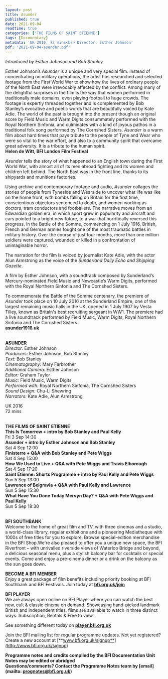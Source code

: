 ```yaml
---
layout: post
title: Asunder
published: true
date: 2021-09-04
readtime: true
categories: ['THE FILMS OF SAINT ETIENNE']
tags: [Documentary]
metadata: 'UK 2016, 72 mins<br> Director: Esther Johnson'
pdf: '2021-09-04-asunder.pdf'
---
```


_Introduced by Esther Johnson and Bob Stanley_

Esther Johnson’s _Asunder_ is a unique and very special film. Instead of concentrating on military operations, the artist has researched and selected footage from the First World War to show how the lives of ordinary people of the North East were irrevocably affected by the conflict. Among many of the delightful surprises in the film is the way that women performed in traditionally male domains, even playing football to huge crowds. The footage is expertly threaded together and is complemented by Bob Stanley’s evocative and poetic words that are beautifully voiced by Kate Adie. The world of the past is brought into the present though an original score by Field Music and Warm Digits consummately performed with the Royal Northern Sinfonia, and culminates with a kind of joyous pathos in a traditional folk song performed by  The Cornshed Sisters. _Asunder_ is a warm film about hard times that pays tribute to the people of Tyne and Wear who were so vital to the war effort, and also to a community spirit that overcame great adversity. It is a tribute to the human spirit.  
**Helen de Witt, BFI London Film Festival**

_Asunder_  tells the story of what happened to an English town during the  First World War, with almost all of its men abroad fighting and its women and children left behind. The North East was in the front line, thanks to its shipyards and munitions factories.

Using archive and contemporary footage and audio, _Asunder_ collages the stories of people from Tyneside and Wearside to uncover what life was like on the home front, with bombs falling on Britain for the first time, conscientious objectors sentenced to death, and women working as doctors, tram conductors and footballers. The narrative moves from an Edwardian golden era, in which sport grew in popularity and aircraft and cars pointed to a bright new future, to a war that horrifically reversed this progress. In the  Battle of the Somme, commencing on 1 July 1916, British, French and German armies fought one of the most traumatic battles in military history. Over the course of just four months, more than one million soldiers were captured, wounded or killed in a confrontation of unimaginable horror.

The narration for the film is voiced by journalist Kate Adie, with the actor Alun Armstrong as the voice of the _Sunderland Daily Echo and Shipping Gazette_.

A film by Esther Johnson, with a soundtrack composed by Sunderland’s Mercury-nominated Field Music and Newcastle’s Warm Digits, performed with the Royal Northern Sinfonia and The Cornshed Sisters.

To commemorate the Battle of the Somme centenary, the premiere of _Asunder_ took place on 10 July 2016 at the Sunderland Empire, one of the largest remaining music halls in the UK, opened in 1 July 1907 by Vesta Tilley, known as Britain's best recruiting sergeant in  WW1. The premiere had a live soundtrack performed by Field Music, Warm Digits, Royal Northern Sinfonia and The Cornshed Sisters.  
**asunder1916.uk**
<br><br>

**ASUNDER**  
_Director:_ Esther Johnson  
_Producers:_ Esther Johnson, Bob Stanley  
_Text:_ Bob Stanley  
_Cinematography:_ Mary Farbrother  
_Additional Camera:_ Esther Johnson  
_Editor:_ Graham Taylor  
_Music:_ Field Music, Warm Digits  
_Performed with:_ Royal Northern Sinfonia,  The Cornshed Sisters  
_Sound Design:_ Chu-Li Shewring  
_Narrators:_ Kate Adie, Alun Armstrong  

UK 2016  
72 mins
<br><br>

**THE FILMS OF SAINT ETIENNE**<br>
**This Is Tomorrow + intro by Bob Stanley and Paul Kelly**<br>
Fri 3 Sep 14:30<br>
**Asunder + intro by Esther Johnson  and Bob Stanley**<br>
Sat 4 Sep 12:00<br>
**Finisterre + Q&A with Bob Stanley and  Pete Wiggs**<br>
Sat 4 Sep 15:00<br>
**How We Used to Live + Q&A with Pete Wiggs and Travis Elborough**<br>
Sat 4 Sep 17:20<br>
**Saint Etienne: Shorts Programme  + intro by Paul Kelly and Pete Wiggs**<br>
Sun 5 Sep 13:00<br>
**Lawrence of Belgravia + Q&A with Paul Kelly and Lawrence**<br>
Sun 5 Sep 15:30<br>
**What Have You Done Today Mervyn Day?  + Q&A with Pete Wiggs and Paul Kelly**<br>
Sun 5 Sep 18:30<br>
<br>

**BFI SOUTHBANK**  
Welcome to the home of great film and TV, with three cinemas and a studio, a world-class library, regular exhibitions and a pioneering Mediatheque with 1000s of free titles for you to explore. Browse special-edition merchandise in the BFI Shop.We&#39;re also pleased to offer you a unique new space, the BFI Riverfront – with unrivalled riverside views of Waterloo Bridge and beyond, a delicious seasonal menu, plus a stylish balcony bar for cocktails or special events. Come and enjoy a pre-cinema dinner or a drink on the balcony as the sun goes down.  

**BECOME A BFI MEMBER**  
Enjoy a great package of film benefits including priority booking at BFI Southbank and BFI Festivals. Join today at [**bfi.org.uk/join**](http://www.bfi.org.uk/join)  

**BFI PLAYER**  
 We are always open online on BFI Player where you can watch the best new, cult &amp; classic cinema on demand. Showcasing hand-picked landmark British and independent titles, films are available to watch in three distinct ways: Subscription, Rentals &amp; Free to view.  

See something different today on [**player.bfi.org.uk**](https://player.bfi.org.uk)  

Join the BFI mailing list for regular programme updates. Not yet registered? Create a new account at [**www.bfi.org.uk/signup**](http://www.bfi.org.uk/signup)

**Programme notes and credits compiled by the BFI Documentation Unit  
Notes may be edited or abridged  
Questions/comments? Contact the Programme Notes team by [email](mailto: prognotes@bfi.org.uk)**

<!--stackedit_data:
eyJoaXN0b3J5IjpbNTA4MTYzMTgyXX0=
-->
